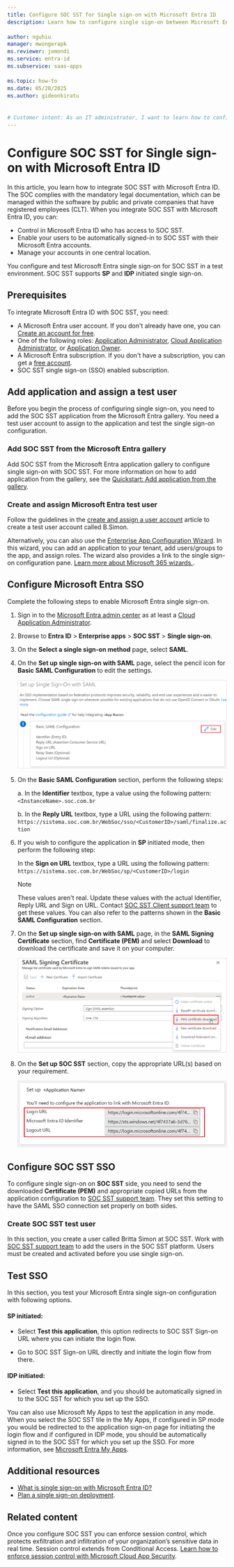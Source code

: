 ```yaml
---
title: Configure SOC SST for Single sign-on with Microsoft Entra ID
description: Learn how to configure single sign-on between Microsoft Entra ID and SOC SST.

author: nguhiu
manager: mwongerapk
ms.reviewer: jomondi
ms.service: entra-id
ms.subservice: saas-apps

ms.topic: how-to
ms.date: 05/20/2025
ms.author: gideonkiratu


# Customer intent: As an IT administrator, I want to learn how to configure single sign-on between Microsoft Entra ID and SOC SST so that I can control who has access to SOC SST, enable automatic sign-in with Microsoft Entra accounts, and manage my accounts in one central location.
---
```


# Configure SOC SST for Single sign-on with Microsoft Entra ID

In this article, you learn how to integrate SOC SST with Microsoft Entra ID. The SOC complies with the mandatory legal documentation, which can be managed within the software by public and private companies that have registered employees (CLT). When you integrate SOC SST with Microsoft Entra ID, you can:

* Control in Microsoft Entra ID who has access to SOC SST.
* Enable your users to be automatically signed-in to SOC SST with their Microsoft Entra accounts.
* Manage your accounts in one central location.

You configure and test Microsoft Entra single sign-on for SOC SST in a test environment. SOC SST supports **SP** and **IDP** initiated single sign-on.

## Prerequisites

To integrate Microsoft Entra ID with SOC SST, you need:

* A Microsoft Entra user account. If you don't already have one, you can [Create an account for free](https://azure.microsoft.com/pricing/purchase-options/azure-account?cid=msft_learn).
* One of the following roles: [Application Administrator](/entra/identity/role-based-access-control/permissions-reference#application-administrator), [Cloud Application Administrator](/entra/identity/role-based-access-control/permissions-reference#cloud-application-administrator), or [Application Owner](/entra/fundamentals/users-default-permissions#owned-enterprise-applications).
* A Microsoft Entra subscription. If you don't have a subscription, you can get a [free account](https://azure.microsoft.com/pricing/purchase-options/azure-account?cid=msft_learn).
* SOC SST single sign-on (SSO) enabled subscription.

## Add application and assign a test user

Before you begin the process of configuring single sign-on, you need to add the SOC SST application from the Microsoft Entra gallery. You need a test user account to assign to the application and test the single sign-on configuration.

<a name='add-soc-sst-from-the-azure-ad-gallery'></a>

### Add SOC SST from the Microsoft Entra gallery

Add SOC SST from the Microsoft Entra application gallery to configure single sign-on with SOC SST. For more information on how to add application from the gallery, see the [Quickstart: Add application from the gallery](~/identity/enterprise-apps/add-application-portal.md).

<a name='create-and-assign-azure-ad-test-user'></a>

### Create and assign Microsoft Entra test user

Follow the guidelines in the [create and assign a user account](~/identity/enterprise-apps/add-application-portal-assign-users.md) article to create a test user account called B.Simon.

Alternatively, you can also use the [Enterprise App Configuration Wizard](https://portal.office.com/AdminPortal/home?Q=Docs#/azureadappintegration). In this wizard, you can add an application to your tenant, add users/groups to the app, and assign roles. The wizard also provides a link to the single sign-on configuration pane. [Learn more about Microsoft 365 wizards.](/microsoft-365/admin/misc/azure-ad-setup-guides). 

<a name='configure-azure-ad-sso'></a>

## Configure Microsoft Entra SSO

Complete the following steps to enable Microsoft Entra single sign-on.

1. Sign in to the [Microsoft Entra admin center](https://entra.microsoft.com) as at least a [Cloud Application Administrator](~/identity/role-based-access-control/permissions-reference.md#cloud-application-administrator).
1. Browse to **Entra ID** > **Enterprise apps** > **SOC SST** > **Single sign-on**.
1. On the **Select a single sign-on method** page, select **SAML**.
1. On the **Set up single sign-on with SAML** page, select the pencil icon for **Basic SAML Configuration** to edit the settings.

   ![Screenshot shows how to edit Basic SAML Configuration.](common/edit-urls.png "Basic Configuration")

1. On the **Basic SAML Configuration** section, perform the following steps:

    a. In the **Identifier** textbox, type a value using the following pattern:
    `<InstanceName>.soc.com.br`

    b. In the **Reply URL** textbox, type a URL using the following pattern:
    `https://sistema.soc.com.br/WebSoc/sso/<CustomerID>/saml/finalize.action`

1. If you wish to configure the application in **SP** initiated mode, then perform the following step:

    In the **Sign on URL** textbox, type a URL using the following pattern:
    `https://sistema.soc.com.br/WebSoc/sp/<CustomerID>/login`

    > [!NOTE]
    > These values aren't real. Update these values with the actual Identifier, Reply URL and Sign on URL. Contact [SOC SST Client support team](mailto:suporte@soc.com.br) to get these values. You can also refer to the patterns shown in the **Basic SAML Configuration** section.

1. On the **Set up single sign-on with SAML** page, in the **SAML Signing Certificate** section, find **Certificate (PEM)** and select **Download** to download the certificate and save it on your computer.

    ![Screenshot shows the Certificate download link.](common/certificate-base64-download.png "Certificate")

1. On the **Set up SOC SST** section, copy the appropriate URL(s) based on your requirement.

	![Screenshot shows to copy configuration appropriate URL.](common/copy-configuration-urls.png "Metadata")

## Configure SOC SST SSO

To configure single sign-on on **SOC SST** side, you need to send the downloaded **Certificate (PEM)** and appropriate copied URLs from the application configuration to [SOC SST support team](mailto:suporte@soc.com.br). They set this setting to have the SAML SSO connection set properly on both sides.

### Create SOC SST test user

In this section, you create a user called Britta Simon at SOC SST. Work with [SOC SST support team](mailto:suporte@soc.com.br) to add the users in the SOC SST platform. Users must be created and activated before you use single sign-on.

## Test SSO 

In this section, you test your Microsoft Entra single sign-on configuration with following options. 

#### SP initiated:

* Select **Test this application**, this option redirects to SOC SST Sign-on URL where you can initiate the login flow.  

* Go to SOC SST Sign-on URL directly and initiate the login flow from there.

#### IDP initiated:

* Select **Test this application**, and you should be automatically signed in to the SOC SST for which you set up the SSO. 

You can also use Microsoft My Apps to test the application in any mode. When you select the SOC SST tile in the My Apps, if configured in SP mode you would be redirected to the application sign-on page for initiating the login flow and if configured in IDP mode, you should be automatically signed in to the SOC SST for which you set up the SSO. For more information, see [Microsoft Entra My Apps](/azure/active-directory/manage-apps/end-user-experiences#azure-ad-my-apps).

## Additional resources

* [What is single sign-on with Microsoft Entra ID?](~/identity/enterprise-apps/what-is-single-sign-on.md)
* [Plan a single sign-on deployment](~/identity/enterprise-apps/plan-sso-deployment.md).

## Related content

Once you configure SOC SST you can enforce session control, which protects exfiltration and infiltration of your organization’s sensitive data in real time. Session control extends from Conditional Access. [Learn how to enforce session control with Microsoft Cloud App Security](/cloud-app-security/proxy-deployment-aad).
